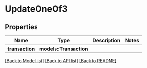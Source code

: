 # UpdateOneOf3

## Properties

Name | Type | Description | Notes
------------ | ------------- | ------------- | -------------
**transaction** | [**models::Transaction**](Transaction.md) |  | 

[[Back to Model list]](../README.md#documentation-for-models) [[Back to API list]](../README.md#documentation-for-api-endpoints) [[Back to README]](../README.md)


